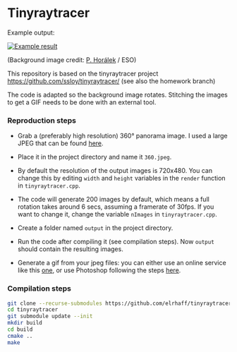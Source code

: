 # Tinyraytracer

Example output:

[![Example result](https://thumbs.gfycat.com/LeafyAstonishingJoey-small.gif)](https://gfycat.com/fr/leafyastonishingjoey)

(Background image credit: [P. Horálek](https://www.facebook.com/PetrHoralekPhotography) / ESO)

This repository is based on the tinyraytracer project https://github.com/ssloy/tinyraytracer/ 
(see also the homework branch)

The code is adapted so the background image rotates. Stitching the images to get a GIF needs to be done 
with an external tool.
 
### Reproduction steps

* Grab a (preferably high resolution) 360° panorama image. I used a large JPEG that can be found [here](https://www.eso.org/public/images/potw2019a/).

* Place it in the project directory and name it `360.jpeg`. 
* By default the resolution of the output images is 720x480. You can change this by editing `width` and `height` variables in the `render` function 
in `tinyraytracer.cpp`.
* The code will generate 200 images by default, which means a full rotation takes around 6 secs, assuming a framerate of 30fps.
If you want to change it, change the variable `nImages` in `tinyraytracer.cpp`.
* Create a folder named `output` in the project directory.
* Run the code after compiling it (see compilation steps). Now `output` should contain the resulting images. 
* Generate a gif from your jpeg files: you can either use an online service like this [one](https://gifmaker.me/),
or use Photoshop following the steps [here](https://www.youtube.com/watch?v=ZLtbtmz2vKo).

### Compilation steps
```sh
git clone --recurse-submodules https://github.com/elrhaff/tinyraytracer
cd tinyraytracer
git submodule update --init
mkdir build
cd build
cmake ..  
make
```
